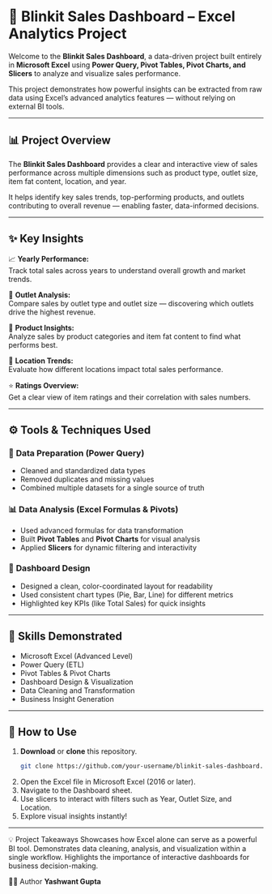 # 🛒 Blinkit Sales Dashboard – Excel Analytics Project  

Welcome to the **Blinkit Sales Dashboard**, a data-driven project built entirely in **Microsoft Excel** using **Power Query, Pivot Tables, Pivot Charts, and Slicers** to analyze and visualize sales performance.  

This project demonstrates how powerful insights can be extracted from raw data using Excel’s advanced analytics features — without relying on external BI tools.  

---

## 📊 Project Overview  

The **Blinkit Sales Dashboard** provides a clear and interactive view of sales performance across multiple dimensions such as product type, outlet size, item fat content, location, and year.  

It helps identify key sales trends, top-performing products, and outlets contributing to overall revenue — enabling faster, data-informed decisions.  

---

## ✨ Key Insights  

📈 **Yearly Performance:**  
Track total sales across years to understand overall growth and market trends.  

🏬 **Outlet Analysis:**  
Compare sales by outlet type and outlet size — discovering which outlets drive the highest revenue.  

🥫 **Product Insights:**  
Analyze sales by product categories and item fat content to find what performs best.  

📍 **Location Trends:**  
Evaluate how different locations impact total sales performance.  

⭐ **Ratings Overview:**  
Get a clear view of item ratings and their correlation with sales numbers.  

---

## ⚙️ Tools & Techniques Used  

### 🧹 **Data Preparation (Power Query)**  
- Cleaned and standardized data types  
- Removed duplicates and missing values  
- Combined multiple datasets for a single source of truth  

### 📊 **Data Analysis (Excel Formulas & Pivots)**  
- Used advanced formulas for data transformation  
- Built **Pivot Tables** and **Pivot Charts** for visual analysis  
- Applied **Slicers** for dynamic filtering and interactivity  

### 🎨 **Dashboard Design**  
- Designed a clean, color-coordinated layout for readability  
- Used consistent chart types (Pie, Bar, Line) for different metrics  
- Highlighted key KPIs (like Total Sales) for quick insights  

---

## 🧠 Skills Demonstrated  

- Microsoft Excel (Advanced Level)  
- Power Query (ETL)  
- Pivot Tables & Pivot Charts  
- Dashboard Design & Visualization  
- Data Cleaning and Transformation  
- Business Insight Generation  

---

## 🚀 How to Use  

1. **Download** or **clone** this repository.  
   ```bash
   git clone https://github.com/your-username/blinkit-sales-dashboard.git
2. Open the Excel file in Microsoft Excel (2016 or later).
3. Navigate to the Dashboard sheet.
4. Use slicers to interact with filters such as Year, Outlet Size, and Location.
5. Explore visual insights instantly!

---

💡 Project Takeaways
Showcases how Excel alone can serve as a powerful BI tool.
Demonstrates data cleaning, analysis, and visualization within a single workflow.
Highlights the importance of interactive dashboards for business decision-making.


👨‍💻 Author
**Yashwant Gupta**
